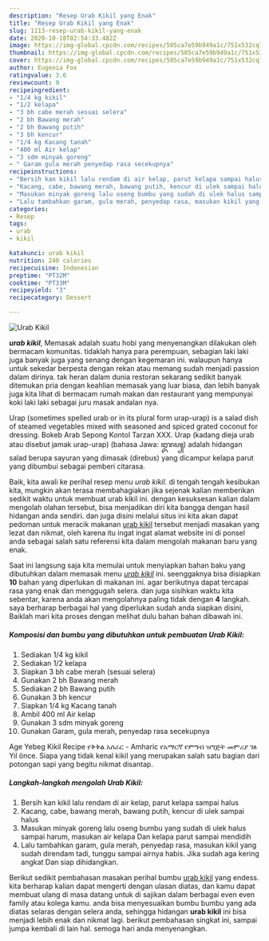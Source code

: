```yaml
---
description: "Resep Urab Kikil yang Enak"
title: "Resep Urab Kikil yang Enak"
slug: 1113-resep-urab-kikil-yang-enak
date: 2020-10-18T02:54:33.482Z
image: https://img-global.cpcdn.com/recipes/505ca7e59b949a1c/751x532cq70/urab-kikil-foto-resep-utama.jpg
thumbnail: https://img-global.cpcdn.com/recipes/505ca7e59b949a1c/751x532cq70/urab-kikil-foto-resep-utama.jpg
cover: https://img-global.cpcdn.com/recipes/505ca7e59b949a1c/751x532cq70/urab-kikil-foto-resep-utama.jpg
author: Eugenia Fox
ratingvalue: 3.6
reviewcount: 9
recipeingredient:
- "1/4 kg kikil"
- "1/2 kelapa"
- "3 bh cabe merah sesuai selera"
- "2 bh Bawang merah"
- "2 bh Bawang putih"
- "3 bh kencur"
- "1/4 kg Kacang tanah"
- "400 ml Air kelap"
- "3 sdm minyak goreng"
- " Garam gula merah penyedap rasa secekupnya"
recipeinstructions:
- "Bersih kan kikil lalu rendam di air kelap, parut kelapa sampai halus"
- "Kacang, cabe, bawang merah, bawang putih, kencur di ulek sampai halus"
- "Masukan minyak goreng lalu oseng bumbu yang sudah di ulek halus sampai harum, masukan air kelapa Dan kelapa parut sampai mendidih"
- "Lalu tambahkan garam, gula merah, penyedap rasa, masukan kikil yang sudah direndam tadi, tunggu sampai airnya habis. Jika sudah aga kering angkat Dan siap dihidangkan."
categories:
- Resep
tags:
- urab
- kikil

katakunci: urab kikil 
nutrition: 240 calories
recipecuisine: Indonesian
preptime: "PT32M"
cooktime: "PT33M"
recipeyield: "3"
recipecategory: Dessert

---
```



![Urab Kikil](https://img-global.cpcdn.com/recipes/505ca7e59b949a1c/751x532cq70/urab-kikil-foto-resep-utama.jpg)

<b><i>urab kikil</i></b>, Memasak adalah suatu hobi yang menyenangkan dilakukan oleh bermacam komunitas. tidaklah hanya para perempuan, sebagian laki laki juga banyak juga yang senang dengan kegemaran ini. walaupun hanya untuk sekedar berpesta dengan rekan atau memang sudah menjadi passion dalam dirinya. tak heran dalam dunia restoran sekarang sedikit banyak ditemukan pria dengan keahlian memasak yang luar biasa, dan lebih banyak juga kita lihat di bermacam rumah makan dan restaurant yang mempunyai koki laki laki sebagai juru masak andalan nya.

Urap (sometimes spelled urab or in its plural form urap-urap) is a salad dish of steamed vegetables mixed with seasoned and spiced grated coconut for dressing. Bokeb Arab Sepong Kontol Tarzan XXX. Urap (kadang dieja urab atau disebut jamak urap-urap) (bahasa Jawa: ꦈꦫꦥ꧀) adalah hidangan salad berupa sayuran yang dimasak (direbus) yang dicampur kelapa parut yang dibumbui sebagai pemberi citarasa.

Baik, kita awali ke perihal resep menu <i>urab kikil</i>. di tengah tengah kesibukan kita, mungkin akan terasa membahagiakan jika sejenak kalian memberikan sedikit waktu untuk membuat urab kikil ini. dengan kesuksesan kalian dalam mengolah olahan tersebut, bisa menjadikan diri kita bangga dengan hasil hidangan anda sendiri. dan juga disini melalui situs ini kita akan dapat pedoman untuk meracik makanan <u>urab kikil</u> tersebut menjadi masakan yang lezat dan nikmat, oleh karena itu ingat ingat alamat website ini di ponsel anda sebagai salah satu referensi kita dalam mengolah makanan baru yang enak.


Saat ini langsung saja kita memulai untuk menyiapkan bahan baku yang dibutuhkan dalam memasak menu <u><i>urab kikil</i></u> ini. seenggaknya bisa disiapkan <b>10</b> bahan yang diperlukan di makanan ini. agar berikutnya dapat tercapai rasa yang enak dan menggugah selera. dan juga sisihkan waktu kita sebentar, karena anda akan mengolahnya paling tidak dengan <b>4</b> langkah. saya berharap berbagai hal yang diperlukan sudah anda siapkan disini, Baiklah mari kita proses dengan melihat dulu bahan bahan dibawah ini.

<!--inarticleads1-->

##### Komposisi dan bumbu yang dibutuhkan untuk pembuatan Urab Kikil:

1. Sediakan 1/4 kg kikil
1. Sediakan 1/2 kelapa
1. Siapkan 3 bh cabe merah (sesuai selera)
1. Gunakan 2 bh Bawang merah
1. Sediakan 2 bh Bawang putih
1. Gunakan 3 bh kencur
1. Siapkan 1/4 kg Kacang tanah
1. Ambil 400 ml Air kelap
1. Gunakan 3 sdm minyak goreng
1. Gunakan  Garam, gula merah, penyedap rasa secekupnya


Age Yebeg Kikil Recipe የቅቅል አሰራር - Amharic የአማርኛ የምግብ ዝግጅት መምሪያ ገፅ Yıl önce. Siapa yang tidak kenal kikil yang merupakan salah satu bagian dari potongan sapi yang begitu nikmat disantap. 

<!--inarticleads2-->

##### Langkah-langkah mengolah Urab Kikil:

1. Bersih kan kikil lalu rendam di air kelap, parut kelapa sampai halus
1. Kacang, cabe, bawang merah, bawang putih, kencur di ulek sampai halus
1. Masukan minyak goreng lalu oseng bumbu yang sudah di ulek halus sampai harum, masukan air kelapa Dan kelapa parut sampai mendidih
1. Lalu tambahkan garam, gula merah, penyedap rasa, masukan kikil yang sudah direndam tadi, tunggu sampai airnya habis. Jika sudah aga kering angkat Dan siap dihidangkan.




Berikut sedikit pembahasan masakan perihal bumbu <u>urab kikil</u> yang endess. kita berharap kalian dapat mengerti dengan ulasan diatas, dan kamu dapat membuat ulang di masa datang untuk di sajikan dalam berbagai even even family atau kolega kamu. anda bisa menyesuaikan bumbu bumbu yang ada diatas selaras dengan selera anda, sehingga hidangan <b>urab kikil</b> ini bisa menjadi lebih enak dan nikmat lagi. berikut pembahasan singkat ini, sampai jumpa kembali di lain hal. semoga hari anda menyenangkan.
